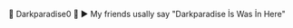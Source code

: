 🥇 Darkparadise0 🥇
▶️ My friends usally say "Darkparadise  İs Was İn Here"
<!---
Darkparadise0/Darkparadise0 is a ✨ special ✨ repository because its `README.md` (this file) appears on your GitHub profile.
You can click the Preview link to take a look at your changes.
--->
